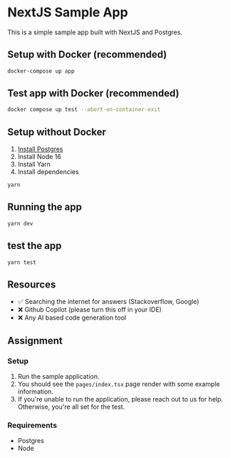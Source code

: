 # NextJS Sample App
This is a simple sample app built with NextJS and Postgres.

## Setup with Docker (recommended)
```bash
docker-compose up app
```

## Test app with Docker (recommended)
```bash
docker compose up test --abort-on-container-exit
```

## Setup without Docker
1. [Install Postgres](https://www.postgresql.org/download/macosx/)
2. Install Node 16 
3. Install Yarn
4. Install dependencies
```bash
yarn
```

## Running the app
```bash
yarn dev
```

## test the app
```bash
yarn test
```

## Resources
- ✅ Searching the internet for answers (Stackoverflow, Google)
- ❌ Github Copilot (please turn this off in your IDE)
- ❌ Any AI based code generation tool

## Assignment
### Setup
1. Run the sample application.
2. You should see the `pages/index.tsx` page render with some example information.
3. If you're unable to run the application, please reach out to us for help. Otherwise, you're all set for the test.


### Requirements
- Postgres
- Node
